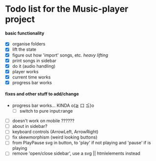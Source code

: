 # Todo list for the Music-player project

#### basic functionality

- [x] organise folders
- [x] lift the state
- [x] figure out how 'import' songs, etc. _heavy lifting_
- [x] print songs in sidebar
- [x] do it (audio handling)
- [x] player works
- [x] current time works
- [x] progress bar works

#### fixes and other stuff to add/change

- progress bar works... KINDA o(≧ 口 ≦)o
  - [ ] switch to pure input:range
- [ ] doesn't work on mobile ??????
- [ ] about in sidebar?
- [ ] keyboard controls (ArrowLeft, ArrowRight)
- [ ] fix skewmorphism (weird looking buttons)
- [ ] from PlayPause svg in button, to 'play' if not playing and 'pause' if is playing
- [ ] remove 'open/close sidebar', use a svg || htmlelements instead

